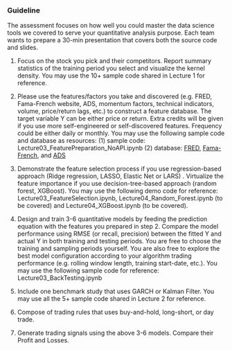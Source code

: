 ### Guideline

The assessment focuses on how well you could master the data science tools we covered to serve your quantitative analysis purpose. Each team wants to prepare a 30-min presentation that covers both the source code and slides.  

1. Focus on the stock you pick and their competitors. Report summary statistics of the training period you select and visualize the kernel density. You may use the 10+ sample code shared in Lecture 1 for reference. 

2. Please use the features/factors you take and discovered (e.g. FRED, Fama-French website, ADS, momentum factors, technical indicators, volume, price/return lags, etc.) to construct a feature database. The target variable Y can be either price or return. Extra credits will be given if you use more self-engineered or self-discovered features. Frequency could be either daily or monthly. You may use the following sample code and database as resources: (1) sample code:  Lecture03_FeaturePreparation_NoAPI.ipynb (2) database: [FRED](https://fred.stlouisfed.org), [Fama-French](https://mba.tuck.dartmouth.edu/pages/faculty/ken.french/data_library.html), and [ADS](https://www.philadelphiafed.org/surveys-and-data/real-time-data-research/ads)

3. Demonstrate the feature selection process if you use regression-based approach (Ridge regression, LASSO, Elastic Net or LARS) . Virtualize the feature importance if you use decision-tree-based approach (random forest, XGBoost). You may use the following demo code for reference: Lecture03_FeatureSelection.ipynb, Lecture04_Random_Forest.ipynb (to be covered) and Lecture04_XGBoost.ipynb (to be covered). 

4. Design and train 3-6 quantitative models by feeding the prediction equation with the features you prepared in step 2.  Compare the model performance using RMSE (or recall, precision) between the fitted Y and actual Y in both training and testing periods. You are free to choose the training and sampling periods yourself. You are also free to explore the best model configuration according to your algorithm trading performance (e.g. rolling window length, training start-date, etc.). You may use the following sample code for reference: Lecture03_BackTesting.ipynb

5. Include one benchmark study that uses GARCH or Kalman Filter. You may use all the 5+ sample code shared in Lecture 2 for reference. 

6. Compose of trading rules that uses buy-and-hold, long-short, or day trade. 

7. Generate trading signals using the above 3-6 models. Compare their Profit and Losses.  
